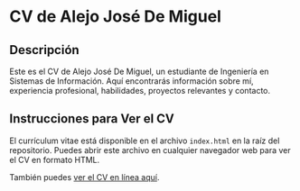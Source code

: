 # CV de Alejo José De Miguel

## Descripción

Este es el CV de Alejo José De Miguel, un estudiante de Ingeniería en Sistemas de Información. Aquí encontrarás información sobre mí, experiencia profesional, habilidades, proyectos relevantes y contacto.

## Instrucciones para Ver el CV

El currículum vitae está disponible en el archivo `index.html` en la raíz del repositorio. Puedes abrir este archivo en cualquier navegador web para ver el CV en formato HTML.

También puedes [ver el CV en línea aquí](https://alejodm.github.io/cv/).
